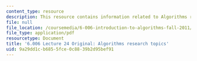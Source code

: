 ```yaml
---
content_type: resource
description: This resource contains information related to Algorithms research topics.
file: null
file_location: /coursemedia/6-006-introduction-to-algorithms-fall-2011/9a29dd1cb6855fce0c8839b2d95bef91_MIT6_006F11_lec24_orig.pdf
file_type: application/pdf
resourcetype: Document
title: '6.006 Lecture 24 Original: Algorithms research topics'
uid: 9a29dd1c-b685-5fce-0c88-39b2d95bef91
---
```

